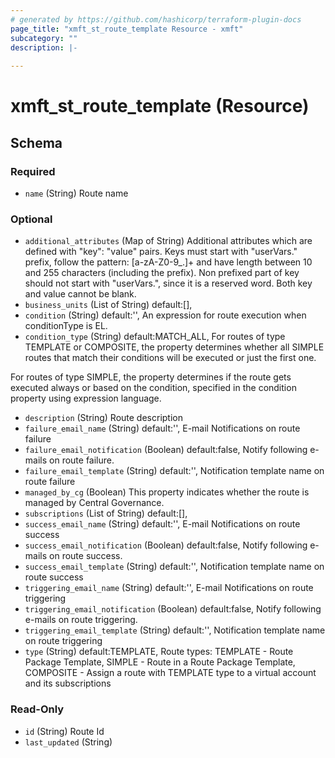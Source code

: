 ```yaml
---
# generated by https://github.com/hashicorp/terraform-plugin-docs
page_title: "xmft_st_route_template Resource - xmft"
subcategory: ""
description: |-
  
---
```


# xmft_st_route_template (Resource)





<!-- schema generated by tfplugindocs -->
## Schema

### Required

- `name` (String) Route name

### Optional

- `additional_attributes` (Map of String) Additional attributes which are defined with "key": "value" pairs. Keys must start with "userVars." prefix, follow the pattern: [a-zA-Z0-9_.]+
and have length between 10 and 255 characters (including the prefix). Non prefixed part of key should not start with "userVars.", since it is
a reserved word. Both key and value cannot be blank.
- `business_units` (List of String) default:[], <nil>
- `condition` (String) default:'', An expression for route execution when conditionType is EL.
- `condition_type` (String) default:MATCH_ALL, For routes of type TEMPLATE or COMPOSITE, the property determines whether all SIMPLE routes that
match their conditions will be executed or just the first one.

For routes of type SIMPLE, the property determines if the route gets executed always or based on the condition,
specified in the condition property using expression language.
- `description` (String) Route description
- `failure_email_name` (String) default:'', E-mail Notifications on route failure
- `failure_email_notification` (Boolean) default:false, Notify following e-mails on route failure.
- `failure_email_template` (String) default:'', Notification template name on route failure
- `managed_by_cg` (Boolean) This property indicates whether the route is managed by Central Governance.
- `subscriptions` (List of String) default:[], <nil>
- `success_email_name` (String) default:'', E-mail Notifications on route success
- `success_email_notification` (Boolean) default:false, Notify following e-mails on route success.
- `success_email_template` (String) default:'', Notification template name on route success
- `triggering_email_name` (String) default:'', E-mail Notifications on route triggering
- `triggering_email_notification` (Boolean) default:false, Notify following e-mails on route triggering.
- `triggering_email_template` (String) default:'', Notification template name on route triggering
- `type` (String) default:TEMPLATE, Route types: TEMPLATE - Route Package Template, SIMPLE - Route in a Route Package Template, COMPOSITE - Assign a route with TEMPLATE type to a virtual account and its subscriptions

### Read-Only

- `id` (String) Route Id
- `last_updated` (String)
